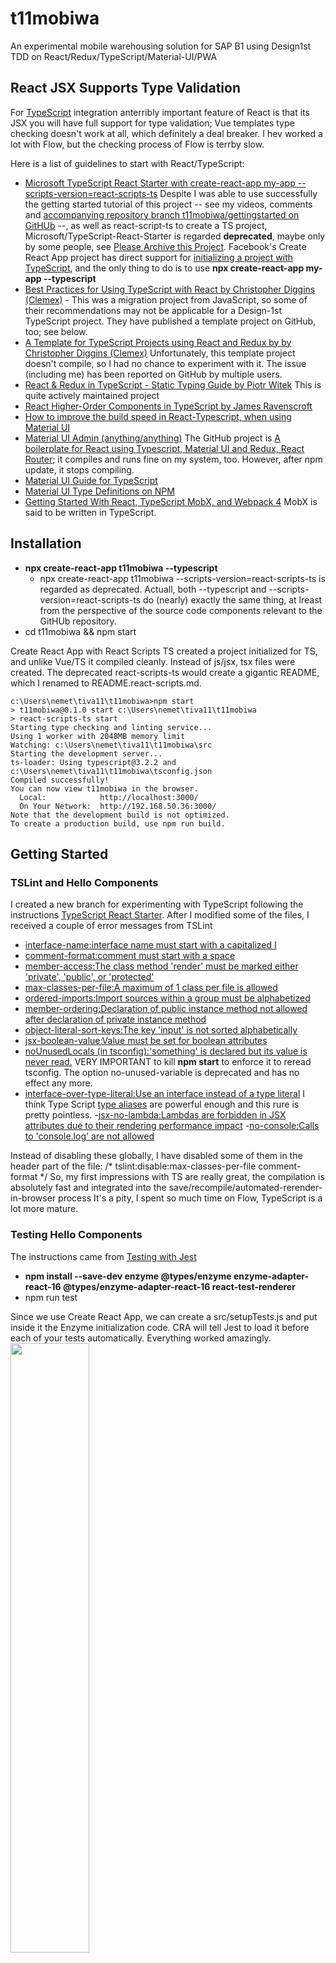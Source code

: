 # t11mobiwa
An experimental mobile warehousing solution for SAP B1 using Design1st TDD on React/Redux/TypeScript/Material-UI/PWA

## React JSX Supports Type Validation
For [TypeScript](https://www.typescriptlang.org/samples/index.html) integration anterribly important feature of React is that its JSX you will have full support for type validation; Vue templates type checking doesn't work at all, which definitely a deal breaker. I hev worked a lot with Flow, but the checking process of Flow is terrby slow. 

Here is a list of guidelines to start with React/TypeScript:
- [Microsoft TypeScript React Starter with create-react-app my-app --scripts-version=react-scripts-ts](https://github.com/Microsoft/TypeScript-React-Starter) Despite I was able to use successfully the getting started tutorial of this project -- see my videos, comments and [accompanying repository branch t11mobiwa/gettingstarted on GitHUb](https://github.com/nemethmik/t11mobiwa/tree/gettingstarted) --, as well as react-script-ts to create a TS project, Microsoft/TypeScript-React-Starter is regarded __deprecated__, maybe only by some people, see [Please Archive this Project](https://github.com/Microsoft/TypeScript-React-Starter/issues/166#issuecomment-448377712). Facebook's Create React App project has direct support for [initializing a project with TypeScript](https://github.com/facebook/create-react-app/pull/5550), and the only thing to do is to use **npx create-react-app my-app --typescript** 
- [Best Practices for Using TypeScript with React by Christopher Diggins (Clemex)](https://medium.freecodecamp.org/effective-use-of-typescript-with-react-3a1389b6072a) - This was a migration project from JavaScript, so some of their recommendations may not be applicable for a Design-1st TypeScript project. They have published a template project on GitHub, too; see below.
- [A Template for TypeScript Projects using React and Redux by by Christopher Diggins (Clemex)](https://github.com/Clemex/typescript-react-template) Unfortunately, this template project doesn't compile, so I had no chance to experiment with it. The issue (including me) has been reported on GitHub by multiple users. 
- [React & Redux in TypeScript - Static Typing Guide by Piotr Witek](https://github.com/piotrwitek/react-redux-typescript-guide) This is quite actively maintained project
- [React Higher-Order Components in TypeScript by James Ravenscroft](https://medium.com/@jrwebdev/react-higher-order-component-patterns-in-typescript-42278f7590fb)
- [How to improve the build speed in React-Typescript, when using Material UI](https://dev.to/janpauldahlke/how-to-improve-material-ui-speed-in-react-typescript-1199)
- [Material UI Admin (anything/anything)](https://material-ui-admin.herokuapp.com/account/login?redirect=%2F) The GitHub project is [A boilerplate for React using Typescript, Material UI and Redux, React Router](https://github.com/goemen/react-material-ui-typescript); it compiles and runs fine on my system, too. However, after npm update, it stops compiling. 
- [Material UI Guide for TypeScript](https://material-ui.com/guides/typescript/)
- [Material UI Type Definitions on NPM](https://www.npmjs.com/package/@types/material-ui)  
- [Getting Started With React, TypeScript MobX, and Webpack 4](https://medium.com/teachable/getting-started-with-react-typescript-mobx-and-webpack-4-8c680517c030) MobX is said to be written in TypeScript.

## Installation
- **npx create-react-app t11mobiwa --typescript** 
  - npx create-react-app t11mobiwa --scripts-version=react-scripts-ts is regarded as deprecated. Actuall, both --typescript and --scripts-version=react-scripts-ts do (nearly) exactly the same thing, at lreast from the perspective of the source code components relevant to the GitHUb repository.
- cd t11mobiwa && npm start

Create React App with React Scripts TS created a project initialized for TS, and unlike Vue/TS it compiled cleanly. Instead of js/jsx, tsx files were created. The deprecated react-scripts-ts would create a gigantic README, which I renamed to README.react-scripts.md. 
```
c:\Users\nemet\tiva11\t11mobiwa>npm start
> t11mobiwa@0.1.0 start c:\Users\nemet\tiva11\t11mobiwa
> react-scripts-ts start
Starting type checking and linting service...
Using 1 worker with 2048MB memory limit
Watching: c:\Users\nemet\tiva11\t11mobiwa\src
Starting the development server...
ts-loader: Using typescript@3.2.2 and c:\Users\nemet\tiva11\t11mobiwa\tsconfig.json
Compiled successfully!
You can now view t11mobiwa in the browser.
  Local:            http://localhost:3000/
  On Your Network:  http://192.168.50.36:3000/
Note that the development build is not optimized.
To create a production build, use npm run build.
```
## Getting Started
### TSLint and Hello Components
I created a new branch for experimenting with TypeScript following the instructions [TypeScript React Starter](https://github.com/Microsoft/TypeScript-React-Starter).
After I modified some of the files, I received a couple of error messages from TSLint
- [interface-name:interface name must start with a capitalized I](https://palantir.github.io/tslint/rules/interface-name)
- [comment-format:comment must start with a space](https://palantir.github.io/tslint/rules/comment-format)
- [member-access:The class method 'render' must be marked either 'private', 'public', or 'protected'](https://palantir.github.io/tslint/rules/member-access/)
- [max-classes-per-file:A maximum of 1 class per file is allowed](https://palantir.github.io/tslint/rules/max-classes-per-file/)
- [ordered-imports:Import sources within a group must be alphabetized](https://palantir.github.io/tslint/rules/ordered-imports/)
- [member-ordering:Declaration of public instance method not allowed after declaration of private instance method](https://palantir.github.io/tslint/rules/member-ordering/)
- [object-literal-sort-keys:The key 'input' is not sorted alphabetically](https://palantir.github.io/tslint/rules/object-literal-sort-keys/)
- [jsx-boolean-value:Value must be set for boolean attributes](https://www.npmjs.com/package/eslint-plugin-react)
- [noUnusedLocals (in tsconfig):'something' is declared but its value is never read.](https://github.com/Microsoft/TypeScript/issues/12913) VERY IMPORTANT to kill **npm start** to enforce it to reread tsconfig. The option no-unused-variable is deprecated and has no effect any more.
- [interface-over-type-literal:Use an interface instead of a type literal](https://palantir.github.io/tslint/rules/interface-over-type-literal/) I think Type Script [type aliases](https://www.typescriptlang.org/docs/handbook/advanced-types.html) are powerful enough and this rure is pretty pointless. 
-[jsx-no-lambda:Lambdas are forbidden in JSX attributes due to their rendering performance impact](https://github.com/wmonk/create-react-app-typescript/issues/370)
-[no-console:Calls to 'console.log' are not allowed](https://palantir.github.io/tslint/rules/no-console/)

Instead of disabling these globally, I have disabled some of them in the header part of the file:
/* tslint:disable:max-classes-per-file comment-format */
So, my first impressions with TS are really great, the compilation is absolutely fast and integrated into the save/recompile/automated-rerender-in-browser process
It's a pity, I spent so much time on Flow, TypeScript is a lot more mature.
### Testing Hello Components
The instructions came from [Testing with Jest](https://github.com/Microsoft/TypeScript-React-Starter#writing-tests-with-jest)
- **npm install --save-dev enzyme @types/enzyme enzyme-adapter-react-16 @types/enzyme-adapter-react-16 react-test-renderer**
- npm run test

Since we use Create React App, we can create a src/setupTests.js and put inside it the Enzyme initialization code. CRA will tell Jest to load it before each of your tests automatically.
Everything worked amazingly.
<br/><img src="./public/runninghellotestswithjestenzyme.png" width="50%"/>

### Redux
- **npm install redux react-redux @types/react-redux**  In this case we didn't need to install @types/redux because Redux already comes with its own definition files (.d.ts files).

Dispatch is no longer part of the react-redux library. Replace import { connect, Dispatch } from 'react-redux' with
```
import { connect } from 'react-redux';
import { Dispatch } from 'redux';
```
I have completed the entire React/TypeScript getting started tutorial, and I am really impressed. I'd never go back to Flow and especially not to bare-bones JavaScript.

## Adding Material UI
We have two starter/template projects on GitHUb to use as samples. I'd simply add Material UI as a regular package along with TypeScript type definitions, and then simply copy pasting blocks from these templates, I'll elaborate a working Material UI version. 
### Following Instructions on [Material UI](https://material-ui.com/getting-started/installation/)
- Add ```<link rel="stylesheet" href="https://fonts.googleapis.com/css?family=Roboto:300,400,500">``` and ```<link rel="stylesheet" href="https://fonts.googleapis.com/icon?family=Material+Icons">``` to public/index.html
- **npm install @material-ui/core @material-ui/icons prop-types @types/prop-types** Prop Types was used in a number of Material UI examples. 

### Prop Types Definitions Must Be Compatible with TypeScript Definitions for Properties
I was fighting about two hours to get rid of the compiler error. 
```
C:/Users/nemet/tiva11/t11mobiwa/src/ui/AppBar.tsx
(224,55): Argument of type 'typeof PrimarySearchAppBarComponent' is not assignable to parameter of type 'ComponentType<ConsistentWith<IPrimarySearchAppBarComponentProps, { classes: Record<"search" | "title" | "root" | "grow" | "menuButton" | "searchIcon" | "inputRoot" | "inputInput" | "sectionDesktop" | "sectionMobile", string>; innerRef?: ((instance: any) => void) | ... 2 more
... | undefined; }>>'.
  Type 'typeof PrimarySearchAppBarComponent' is not assignable to type 'ComponentClass<ConsistentWith<IPrimarySearchAppBarComponentProps, { classes: Record<"search" | "title" | "root" | "grow" | "menuButton" | "searchIcon" | "inputRoot" | "inputInput" |
"sectionDesktop" | "sectionMobile", string>; innerRef?: ((instance: any) => void) | ... 2 more ... | undefined; }>, any>'.
    Types of property 'propTypes' are incompatible.
      Type '{ classes: Validator<object>; title: Requireable<string>; }' is not assignable to type 'WeakValidationMap<ConsistentWith<IPrimarySearchAppBarComponentProps, { classes: Record<"search" | "title" | "root" | "grow" | "menuButton" | "searchIcon"
| "inputRoot" | "inputInput" | "sectionDesktop" | "sectionMobile", string>; innerRef?: ((instance: any) => void) | ... 2 more ... | undefined; }>>'.
        Types of property 'title' are incompatible.
          Type 'Requireable<string>' is not assignable to type 'Validator<string>'.
            Types of property '[nominalTypeHack]' are incompatible.
              Type 'string | null | undefined' is not assignable to type 'string | undefined'.
                Type 'null' is not assignable to type 'string | undefined'.
```
When I commented out the propType definitions, compilation was OK.
It was my mistake, the Prop Types definitions should match. In this example the title is defined mandatory in the TypeScript definition, but optional in Prop Types definition: 
```
type PrimarySearchAppBarComponentProps = {
  classes?:any,
  title:string
}
class PrimarySearchAppBarComponent extends React.Component<PrimarySearchAppBarComponentProps> {
  public static propTypes = {
    classes: PropTypes.object.isRequired,
    title:PropTypes.string,
  }
  ...
```
If you add isRequired to the Prop Types definition for title the compilation error goes away. Or, make the title optional in the TypeScript definition. It is allowed however, that you have optional type definitions in TypeScript, but required in Prop Types.
The option **@ts-ignore** can be used to prevent error checking for the next line.

### Adding Primary Search App Bar
From the Materual UI [AppBar demo page](https://material-ui.com/demos/app-bar/) I have added PrimarySearchAppBar example. I've learned that styles are used in nearly every example. In this example styles were required for the search field, but not for the others. I definitively don't really like this approach, I'd prefer easy to use and customizable UI component library. CSS/JSS is anything but easy to use, especiually at this level. I'd prefer a ready-made set of components. Vuetify was a very nice example, it required no CSS at all, still its components worked great out of the box.
The Material Components (MDC) for React library was terribly complex to use; it had near zero documentation, no samples, and it was meant to be used with SASS.

On the other hand, after experimenting with the styles, it's really not that hard, if you have a working example to tweak and adjust. CSS is the engine of styling, so it's quite reasonable to include it in an easy to adjustable way, and this JSS style is really powerful, no need for SASS.

The setState React function can be called with a callback function. This is necessary only when after setting the state we want the updated state values, since setState is an async call. See [When to use React setState callback](https://stackoverflow.com/questions/42038590/when-to-use-react-setstate-callback)

### Clemex Single Page Layout Sample
After reading the [Best practices for using Typescript with React](https://medium.freecodecamp.org/effective-use-of-typescript-with-react-3a1389b6072a) I've checked out the accompanying starter project [typescript-react-template](https://github.com/clemex/typescript-react-template), which didn't compile, but out of curiosity, I've copied the seemed-to-be-interesting UI parts into a SimplePageLayout.tsx
It was really a waste of time, but I was happy that I was able to cut out the UI parts from the overcomplicated sample. I think these guys used TypeScript totally wrong, it just overcomplicated their life, it gave no help. TypeScript is a lot more complex type system than a regular typed programming language; it is as complex as C++ templates were. 
Here are a couple of interesting solutions I've learned from this exercise:
- Using some basic theming; the app component had a field **theme** of Theme in the state, and Material UI automatically applied that theme.
- Using Paper gave a nice partitioning effect to the screen, like a (grouping) panel/canvas.
- SimplePageLayout received three ReactNode properties: sidebar, header, main, and it composed the screen from these elements. It looks nifty, but, I am not sure, if it's any more flexible than simply building each screen from standard components, like: &lt;App>&lt;ActionButtons>&lt;ProcessBar>&lt;Your Content Comes Here>

### Using Material UI Type Definitions for Styles
The other major thing to learn the quite nifty/tricky type definitions for the HOC withStyle that injects a classes property into the props of the wrapped class. In the exanple beow CounterDisplayStyleKeys is a list of the string keys in the **classes** field actually injected by the HOC withStyle. The generic type **StyleRules&lt;CounterDisplayStyleKeys>** from @material-ui/core/styles guarantees, that the names in the counterDisplaystyles matches the field names defined in CounterDisplayStyleKeys. CounterDisplayStyleShape is for the (optional) run-time type checking via Prop-Types. Actually, it's totally reduntant to add Prop-Types next to TypeScript, so this is just for experimenting. TCounterDisplayProps is the props type definition which is and-ed together with **WithStyles** from @material-ui/core as **TCounterDisplayProps & WithStyles&lt;CounterDisplayStyleKeys>** to get the full definition of the props fields. **CounterDisplayWithStyles** is the component actually embedded in parent components.
```
type CounterDisplayStyleKeys = "root" | "anotherStyle"
export const counterDisplaystyles: StyleRules<CounterDisplayStyleKeys> = {
  root: {backgroundColor: 'lightGray',fontWeight: 'bold',padding: 5},
  anotherStyle: {padding: 5}
}
const CounterDisplayStyleShape = {
  root: PropTypes.string.isRequired,
  anotherStyle: PropTypes.string.isRequired,
}
export type TCounterDisplayProps = {
  value: number;
  label: string;
}
export class CounterDisplay extends React.PureComponent<TCounterDisplayProps & WithStyles<CounterDisplayStyleKeys>> {
  public static propTypes = {
    classes: PropTypes.shape(CounterDisplayStyleShape).isRequired,
    label:PropTypes.string.isRequired,
    value:PropTypes.number.isRequired,
  }
  public render(): React.ReactNode {
     return (
        <Typography className={this.props.classes.root} variant="h6">
          The current counter is:{this.props.label} = {this.props.value}
        </Typography>
    )
  }
}
export const CounterDisplayWithStyles = withStyles(counterDisplaystyles)(CounterDisplay);
export class Counter extends React.PureComponent {
  public render() {
    return (
       <Paper elevation={4}>
        <div>
          <CounterDisplayWithStyles value={11} label="Label XXX"/>

```
I think this is a total overkill: first, we don't need PropTypes, along with TypeScript. It's quiterare when we really need withStyles, which would make full typing of props complex.

### Traversy React & Material UI Project Using The PixaBay API
Since Traversy in his [React & Material UI Project Using The PixaBay API](https://www.youtube.com/watch?v=dzOrUmK4Qyw) used the old version of Material UI, see [Migration from v0.x](https://material-ui.com/guides/migration-v0x/#migration-from-v0-x), I was about to give, but eventually I went on and I remade his sample, which is not bad, actually. His architecture is a total mess, he doesn't even understand what is the difference between a static constant, a prop or a state, what he did was a total mess, but the idea was really great, and it was challenging to remake his mess into a proper application.
I've registered at Pixabay and I received my [API key](https://pixabay.com/api/docs/). The API is free but they want their [logo](https://pixabay.com/static/img/public/leaderboard_b.png) to get included. Traversy simply ignored this wish of the Pixabay people.

I've implemented the entire solution in a single file: PixabayImageFinder.tsx. 
The AppBar default position is fixed, which is totally wrong. The position should be static or relative, if you want to let the app bar scroll out when the user scrolls down. Or, **sticky** to get the usual non-scrolling app-bar feature.
With Toolbar style={{**minHeight:40,maxHeight:40**}} I was able to make the tool-bar narrower.
The [deprecated typography variants](https://material-ui.com/style/typography/#deprecated-variants) shouldn't be used, otherwise we get browser console warnings.
Traversy should have read the official [Thinking in React](https://reactjs.org/docs/thinking-in-react.html), which gives an example that has exactly the same concepts as the Pixabay Image Finder sample; so. I have rearchitected the application accordingly.
The application UI has a structure:
- Pixabay Finder (the application responsible for the application state)
  - Search Bar section (these should propagate the state change up to the application)
    - Search text field
    - Number of imeges to query selection box
  - List of Images
    - An image tile in the list
    - A modal dialog to show the details of the image full screen 
In the Thinking in React sample, the parent/container component (Filterable Product Table) passes callback functions (handleFilterTextChange, handleInStockChange) to the Search Bar component for state management; the Search Bar simply calls back these functions. The (application logic orchestrator) parent component passes these filter details (filter-text and is-stock-only) down to the product table as props along with the products. This is very much in-sync with the BL-AL-IScreenEvents-IScreenCommands architecture I've designed for BX mobile applications back in 2012, 6 years ago.
```
class FilterableProductTable extends React.Component {
  constructor(props) {
    super(props);
    this.state = {
      filterText: '',
      inStockOnly: false
    };
    this.handleFilterTextChange = this.handleFilterTextChange.bind(this);
    this.handleInStockChange = this.handleInStockChange.bind(this);
  }
  handleFilterTextChange(filterText) {
    this.setState({
      filterText: filterText
    });
  }
  handleInStockChange(inStockOnly) {
    this.setState({
      inStockOnly: inStockOnly
    })
  }
...
class SearchBar extends React.Component {
  constructor(props) {
    super(props);
    this.handleFilterTextChange = this.handleFilterTextChange.bind(this);
    this.handleInStockChange = this.handleInStockChange.bind(this);
  }
  handleFilterTextChange(e) {this.props.onFilterTextChange(e.target.value);}
  handleInStockChange(e) {this.props.onInStockChange(e.target.checked);}
...
class ProductTable extends React.Component {
  render() {
    const filterText = this.props.filterText;
    const inStockOnly = this.props.inStockOnly;  
```
In Pixabay Finder the AL object is responsible for performing the query. Of course, a BL abstraction would be necessary, but for this simple example AL would do BL tasks.
An interesting question, who is in charge of opening the Image Details Dialog? Since AL is responsible for all decisions for orchestration, AL would be the most appropriate component to open the image details dialog; this would give the possibility to extend the dialog with a lot more functionality later  without rearchitecting. On the other hand, you (just like Traversy) can regard this dialog as inherent/natural feature/part of the Image List. 